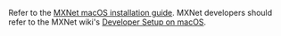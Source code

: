 Refer to the [MXNet macOS installation guide](/get_started/osx_setup.html).
MXNet developers should refer to the MXNet wiki's [Developer Setup on macOS](https://cwiki.apache.org/confluence/display/MXNET/MXNet+Developer+Setup+on+Mac).